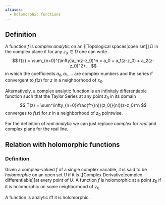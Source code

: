 ```yaml
---
aliases:
  - holomorphic functions
---
```

## Definition
A function $f$ is _complex analytic_ on an [[Topological spaces|open set]] $D$ in the complex plane if for any $z_0 \in D$ one can write
$$
f(z) = \sum_{n=0}^{\infty}a_n(z-z_0)^n = a_0 + a_1(z-z_0) + a_2(z-z_0)^2+...
$$
in which the coefficients $a_0, a_1, ...$  are complex numbers and the series if convergent to $f(z)$ for $z$ in a neighborhood of $x_0$.

Alternatively, a complex analytic function is an infinitely differentiable function such that the Taylor Series at any point $z_0$ in its domain
$$
T(z) = \sum^\infty_{n=0}\frac{f^{(n)}(z_0)}{n!}(z-z_0)^n
$$
converges to $f(z)$ for $z$ in a neighborhood of $z_0$ pointwise.

For the definition of _real analytic_ we can just replace _complex_ for _real_ and complex plane for the real line.


## Relation with holomorphic functions
### Definition
Given a complex-valued $f$ of a single complex variable, it is said to be _holomorphic_ on an open set $U$ if it is [[Complex Derivative|complex differentiable]]at every point of $U$. A function $f$ is holomorphic at a point $z_0$ if it is holomorphic on some neighborhood of $z_0$.

A function is analytic iff it is holomorphic.